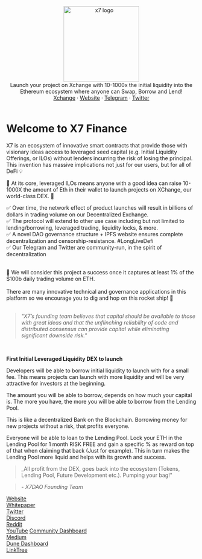 <div align="center"><a href="https://x7.finance">
<img alt="x7 logo" height="200" src="https://x7.finance/X7whitelogo.png"/></a></div>
<div align="center">Launch your project on Xchange with 10-1000x the initial liquidity into the Ethereum ecosystem where anyone can Swap, Borrow and Lend!</div>

<div align="center">
<a href="https://app.x7.finance/">Xchange</a> 
<span> · </span>
<a href="https://x7.finance/">Website</a> 
<span> · </span>
<a href="t.me/x7m105portal">Telegram</a> 
<span> · </span>
<a href="https://twitter.com/x7_finance">Twitter</a>
</div>
<br>

# Welcome to X7 Finance

X7 is an ecosystem of innovative smart contracts that provide those with visionary ideas access to leveraged seed capital (e.g. Initial Liquidity Offerings, or ILOs) without lenders incurring the risk of losing the principal. This invention has massive implications not just for our users, but for all of DeFi 💡

🌟 At its core, leveraged ILOs means anyone with a good idea can raise 10-1000X the amount of Eth in their wallet to launch projects on XChange, our world-class DEX. 🌟

✅ Over time, the network effect of product launches will result in billions of dollars in trading volume on our Decentralized Exchange.\
✅ The protocol will extend to other use case including but not limited to lending/borrowing, leveraged trading, liquidity locks, & more.\
✅ A novel DAO governance structure + IPFS website ensures complete decentralization and censorship-resistance. #LongLiveDefi\
✅ Our Telegram and Twitter are community-run, in the spirit of decentralization

<br>
🥇 We will consider this project a success once it captures at least 1% of the $100b daily trading volume on ETH.
<br>
<br>
There are many innovative technical and governance applications in this platform so we encourage you to dig and hop on this rocket ship! 🚀
<br>
<br>

> _"X7’s founding team believes that capital should be available to those with great ideas and that the unflinching reliability of code and distributed consensus can provide capital while eliminating significant downside risk."_

<br/>

**First Initial Leveraged Liquidity DEX to launch**

Developers will be able to borrow initial liquidity to launch with for a small fee. This means projects can launch with more liquidity and will be very attractive for investors at the beginning.

The amount you will be able to borrow, depends on how much your capital is. The more you have, the more you will be able to borrow from the Lending Pool.

This is like a decentralized Bank on the Blockchain. Borrowing money for new projects without a risk, that profits everyone.

Everyone will be able to loan to the Lending Pool. Lock your ETH in the Lending Pool for 1 month RISK FREE and gain a specific % as reward on top of that when claiming that back (Just for example). This in turn makes the Lending Pool more liquid and helps with its growth and success.

> \_All profit from the DEX, goes back into the ecosystem (Tokens, Lending Pool, Future Development etc.). Pumping your bag!"

> _- X7DAO Founding Team_

[Website](https://x7.finance/)\
[Whitepaper](https://x7.finance/whitepaper)\
[Twitter](https://twitter.com/x7_finance)\
[Discord](https://discord.gg/x7finance)\
[Reddit](https://www.reddit.com/r/x7finance/)\
[YouTube](https://www.youtube.com/channel/UCYnIyBwiomfUUAnjCbNFkqw)
[Community Dashboard](https://x7community.space/)\
[Medium](https://medium.com/@X7Finance)\
[Dune Dashboard](https://dune.com/0xawesomedata/x7r)\
[LinkTree](https://linktr.ee/X7_Finance)
